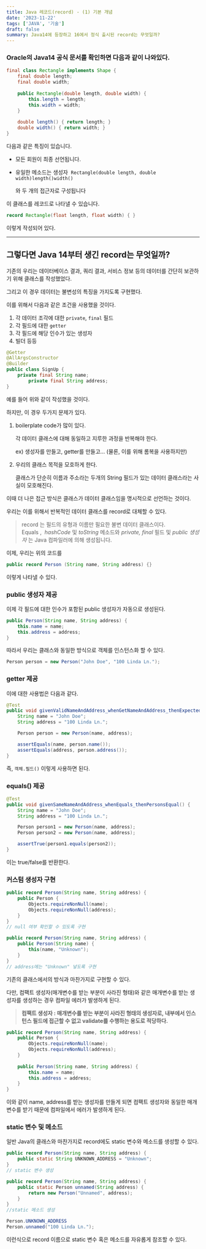 ```yaml
---
title: Java 레코드(record) - (1) 기본 개념
date: '2023-11-22'
tags: ['JAVA', '기술']
draft: false
summary: Java14에 등장하고 16에서 정식 출시된 record는 무엇일까?
---
```

### Oracle의 Java14 공식 문서를 확인하면 다음과 같이 나와있다.

```java
final class Rectangle implements Shape {
    final double length;
    final double width;
    
    public Rectangle(double length, double width) {
        this.length = length;
        this.width = width;
    }
    
    double length() { return length; }
    double width() { return width; }
}
```

다음과 같은 특징이 있습니다.

- 모든 회원이 최종 선언됩니다.
- 유일한 메소드는 생성자 
`Rectangle(double length, double width)length()width()`
    
    와 두 개의 접근자로 구성됩니다
    

이 클래스를 레코드로 나타낼 수 있습니다.

```java
record Rectangle(float length, float width) { }
```

이렇게 작성되어 있다.

---

## 그렇다면 Java 14부터 생긴 record는 무엇일까?

기존의 우리는 데이터베이스 결과, 쿼리 결과, 서비스 정보 등의 데이터를 간단히 보관하기 위해 클래스를 작성했었다.

그리고 이 경우 데이터는 불변성의 특징을 가지도록 구현했다.

이를 위해서 다음과 같은 조건을 사용했을 것이다.

1. 각 데이터 조각에 대한 `private`, `final` 필드
2. 각 필드에 대한 `getter`
3. 각 필드에 해당 인수가 있는 생성자
4. 빌더 등등

```java
@Getter
@AllArgsConstructor
@Builder
public class SignUp {
    private final String name;
		private final String address;
}
```

예를 들어 위와 같이 작성했을 것이다.

하지만, 이 경우 두가지 문제가 있다.

1. boilerplate code가 많이 있다.
    
    각 데이터 클래스에 대해 동일하고 지루한 과정을 반복해야 한다.
    
    ex) 생성자를 만들고, getter를 만들고… (물론, 이를 위해 롬복을 사용하지만)
    
2. 우리의 클래스 목적을 모호하게 한다.
    
    클래스가 단순히 이름과 주소라는 두개의 String 필드가 있는 데이터 클래스라는 사실이 모호해진다.
    

이때 더 나은 접근 방식은 클래스가 데이터 클래스임을 명시적으로 선언하는 것이다.

우리는 이를 위해서 반복적인 데이터 클래스를 record로 대체할 수 있다.

> record 는 필드의 유형과 이름만 필요한 불변 데이터 클래스이다.
Equals ,  *hashCode* 및 *toString* 메소드와 *private, final* 필드 및 *public 생성자* 는 Java 컴파일러에 의해 생성됩니다.
> 

이제, 우리는 위의 코드를

```java
public record Person (String name, String address) {}
```

이렇게 나타낼 수 있다.

### public 생성자 제공

이제 각 필드에 대한 인수가 포함된 public 생성자가 자동으로 생성된다.

```java
public Person(String name, String address) {
    this.name = name;
    this.address = address;
}
```

따라서 우리는 클래스와 동일한 방식으로 객체를 인스턴스화 할 수 있다.

```java
Person person = new Person("John Doe", "100 Linda Ln.");
```

### getter 제공

이에 대한 사용법은 다음과 같다.

```java
@Test
public void givenValidNameAndAddress_whenGetNameAndAddress_thenExpectedValuesReturned() {
    String name = "John Doe";
    String address = "100 Linda Ln.";

    Person person = new Person(name, address);

    assertEquals(name, person.name());
    assertEquals(address, person.address());
}
```

즉, `객체.필드()` 이렇게 사용하면 된다.

### equals() 제공

```java
@Test
public void givenSameNameAndAddress_whenEquals_thenPersonsEqual() {
    String name = "John Doe";
    String address = "100 Linda Ln.";

    Person person1 = new Person(name, address);
    Person person2 = new Person(name, address);

    assertTrue(person1.equals(person2));
}
```

이는 true/false를 반환한다.

### 커스텀 생성자 구현

```java
public record Person(String name, String address) {
    public Person {
        Objects.requireNonNull(name);
        Objects.requireNonNull(address);
    }
}
// null 여부 확인할 수 있도록 구현

public record Person(String name, String address) {
    public Person(String name) {
        this(name, "Unknown");
    }
}
// address에는 "Unknown" 넣도록 구현
```

기존의 클래스에서의 방식과 마찬가지로 구현할 수 있다.

다만, 컴팩트 생성자(매개변수를 받는 부분이 사라진 형태)와 같은 매개변수를 받는 생성자를 생성하는 경우 컴파일 에러가 발생하게 된다.

> **컴팩트 생성자 : 매개변수를 받는 부분이 사라진 형태의 생성자로, 내부에서 인스턴스 필드에 접근할 수 없고 validate를 수행하는 용도로 적당하다.**
> 

```java
public record Person(String name, String address) {
    public Person {
        Objects.requireNonNull(name);
        Objects.requireNonNull(address);
    }
    
    public Person(String name, String address) {
        this.name = name;
        this.address = address;
    }
}
```

이와 같이 name, address를 받는 생성자를 만들게 되면 컴팩트 생성자와 동일한 매개변수를 받기 때문에 컴파일에서 에러가 발생하게 된다.

### static 변수 및 메소드

일반 Java의 클래스와 마찬가지로 record에도 static 변수와 메소드를 생성할 수 있다.

```java
public record Person(String name, String address) {
    public static String UNKNOWN_ADDRESS = "Unknown";
}
// static 변수 생성

public record Person(String name, String address) {
    public static Person unnamed(String address) {
        return new Person("Unnamed", address);
    }
}
//static 메소드 생성
```

```java
Person.UNKNOWN_ADDRESS
Person.unnamed("100 Linda Ln.");
```

이런식으로 record 이름으로 static 변수 혹은 메소드를 자유롭게 참조할 수 있다.